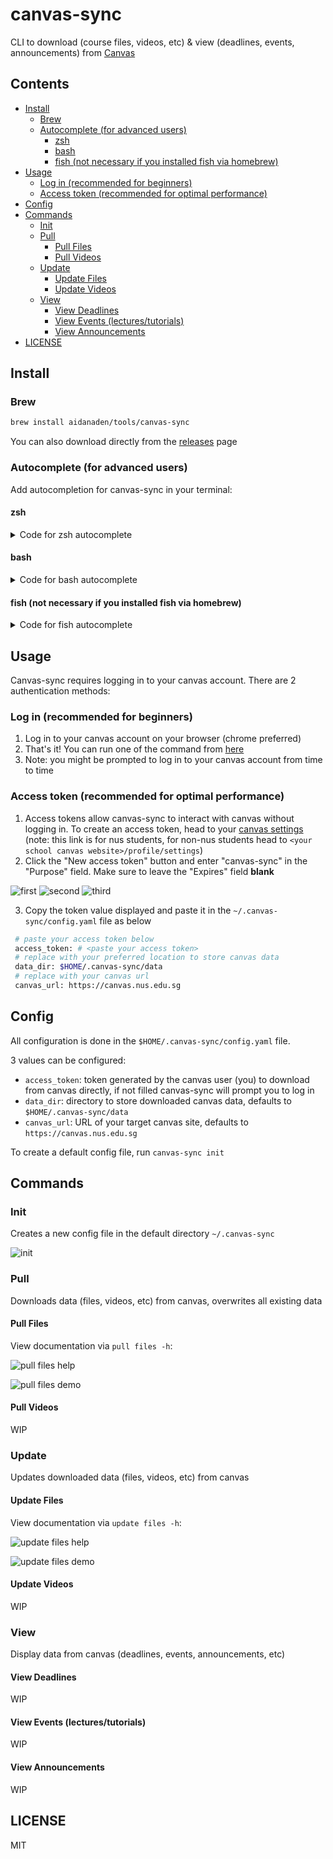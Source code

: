 <!-- omit in toc -->
# canvas-sync

CLI to download (course files, videos, etc) & view (deadlines, events, announcements) from [Canvas](https://www.instructure.com/canvas)

<!-- omit in toc -->
## Contents

- [Install](#install)
  - [Brew](#brew)
  - [Autocomplete (for advanced users)](#autocomplete-for-advanced-users)
    - [zsh](#zsh)
    - [bash](#bash)
    - [fish (not necessary if you installed fish via homebrew)](#fish-not-necessary-if-you-installed-fish-via-homebrew)
- [Usage](#usage)
  - [Log in (recommended for beginners)](#log-in-recommended-for-beginners)
  - [Access token (recommended for optimal performance)](#access-token-recommended-for-optimal-performance)
- [Config](#config)
- [Commands](#commands)
  - [Init](#init)
  - [Pull](#pull)
    - [Pull Files](#pull-files)
    - [Pull Videos](#pull-videos)
  - [Update](#update)
    - [Update Files](#update-files)
    - [Update Videos](#update-videos)
  - [View](#view)
    - [View Deadlines](#view-deadlines)
    - [View Events (lectures/tutorials)](#view-events-lecturestutorials)
    - [View Announcements](#view-announcements)
- [LICENSE](#license)

## Install

### Brew

```bash
brew install aidanaden/tools/canvas-sync
```

You can also download directly from the [releases](https://github.com/aidanaden/canvas-sync/releases) page

### Autocomplete (for advanced users)

Add autocompletion for canvas-sync in your terminal:

#### zsh

<details>
  <summary>
    Code for zsh autocomplete
  </summary>

  ```bash
  # replace '~/.zshrc' with wherever your zsh config file is
  echo "\n\nif type brew &>/dev/null
  then
    FPATH="$(brew --prefix)/share/zsh/site-functions:${FPATH}"

    autoload -Uz compinit
    compinit
  fi" >> ~/.zshrc && source ~/.zshrc

  ```

</details>

#### bash

<details>
  <summary>
    Code for bash autocomplete
  </summary>

  ```bash
  # replace '~/.bash_profile' with wherever your bash config file is
  echo "if type brew &>/dev/null
  then
    HOMEBREW_PREFIX="$(brew --prefix)"
    if [[ -r "${HOMEBREW_PREFIX}/etc/profile.d/bash_completion.sh" ]]
    then
      source "${HOMEBREW_PREFIX}/etc/profile.d/bash_completion.sh"
    else
      for COMPLETION in "${HOMEBREW_PREFIX}/etc/bash_completion.d/"*
      do
        [[ -r "${COMPLETION}" ]] && source "${COMPLETION}"
      done
    fi
  fi" >> ~/.bash_profile && source ~/.bash_profile
  ```

</details>

#### fish (not necessary if you installed fish via homebrew)

<details>
  <summary>
    Code for fish autocomplete
  </summary>

  ```bash
  # replace '~/.config/fish/config.fish' with wherever your fish config file is
  echo "if test -d (brew --prefix)"/share/fish/completions"
      set -gx fish_complete_path $fish_complete_path (brew --prefix)/share/fish/completions
  end

  if test -d (brew --prefix)"/share/fish/vendor_completions.d"
      set -gx fish_complete_path $fish_complete_path (brew --prefix)/share/fish/vendor_completions.d
  end" >> ~/.config/fish/config.fish && source ~/.config/fish/config.fish
  ```

</details>

## Usage

Canvas-sync requires logging in to your canvas account. There are 2 authentication methods:

### Log in (recommended for beginners)

  1. Log in to your canvas account on your browser (chrome preferred)
  2. That's it! You can run one of the command from [here](#commands)
  3. Note: you might be prompted to log in to your canvas account from time to time

### Access token (recommended for optimal performance)

  1. Access tokens allow canvas-sync to interact with canvas without logging in. To create an access token, head to your [canvas settings](https://canvas.nus.edu.sg/profile/settings) (note: this link is for nus students, for non-nus students head to `<your school canvas website>/profile/settings`)
  2. Click the "New access token" button and enter "canvas-sync" in the "Purpose" field. Make sure to leave the "Expires" field **blank**

  ![first](examples/access_token_walkthrough_1.png)
  ![second](examples/access_token_walkthrough_2.png)
  ![third](examples/access_token_walkthrough_3.png)

  3. Copy the token value displayed and paste it in the `~/.canvas-sync/config.yaml` file as below

  ```bash
   # paste your access token below
   access_token: # <paste your access token>
   # replace with your preferred location to store canvas data
   data_dir: $HOME/.canvas-sync/data
   # replace with your canvas url
   canvas_url: https://canvas.nus.edu.sg
  ```

## Config

All configuration is done in the `$HOME/.canvas-sync/config.yaml` file.

3 values can be configured:

- `access_token`: token generated by the canvas user (you) to download from canvas directly, if not filled canvas-sync will prompt you to log in
- `data_dir`: directory to store downloaded canvas data, defaults to `$HOME/.canvas-sync/data`  
- `canvas_url`: URL of your target canvas site, defaults to `https://canvas.nus.edu.sg`

To create a default config file, run `canvas-sync init`

## Commands

### Init

Creates a new config file in the default directory `~/.canvas-sync`

![init](examples/init.gif)

### Pull

Downloads data (files, videos, etc) from canvas, overwrites all existing data

#### Pull Files

View documentation via `pull files -h`:

![pull files help](examples/pull_files_help.gif)

![pull files demo](examples/pull_files_all.gif)

#### Pull Videos

WIP

### Update

Updates downloaded data (files, videos, etc) from canvas

#### Update Files

View documentation via `update files -h`:

![update files help](examples/update_files_help.gif)

![update files demo](examples/update_files_all.gif)

#### Update Videos

WIP

### View

Display data from canvas (deadlines, events, announcements, etc)

#### View Deadlines

WIP

#### View Events (lectures/tutorials)

WIP

#### View Announcements

WIP

## LICENSE

MIT
